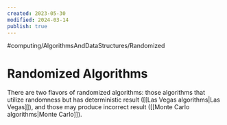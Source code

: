```yaml
---
created: 2023-05-30
modified: 2024-03-14
publish: true
---
```


#computing/AlgorithmsAndDataStructures/Randomized 
# Randomized Algorithms
There are two flavors of randomized algorithms: those algorithms that utilize randomness but has deterministic result ([[Las Vegas algorithms|Las Vegas]]), and those may produce incorrect result ([[Monte Carlo algorithms|Monte Carlo]]).